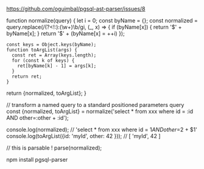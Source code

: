 https://github.com/oguimbal/pgsql-ast-parser/issues/8

function normalize(query) {
    let i = 0;
    const byName = {};
    const normalized = query.replace(/(?<!:):(\w+)\b/gi, (_, x) => {
      if (byName[x]) {
        return '$' + byName[x];
      }
      return '$' + (byName[x] = ++i)
    });

    const keys = Object.keys(byName);
    function toArgList(args) {
      const ret = Array(keys.length);
      for (const k of keys) {
        ret[byName[k] - 1] = args[k];
      }
      return ret;
    }
  return {normalized, toArgList};
}

// transform a named query to a standard positioned parameters query
const {normalized, toArgList} = normalize('select * from xxx where id = :id AND other=:other + :id');

console.log(normalized); // 'select * from xxx where id = $1 AND other=$2 + $1'
console.log(toArgList({id: 'myId', other: 42 })); // [ 'myId', 42 ]

// this is parsable !
parse(normalized);

npm install pgsql-parser
